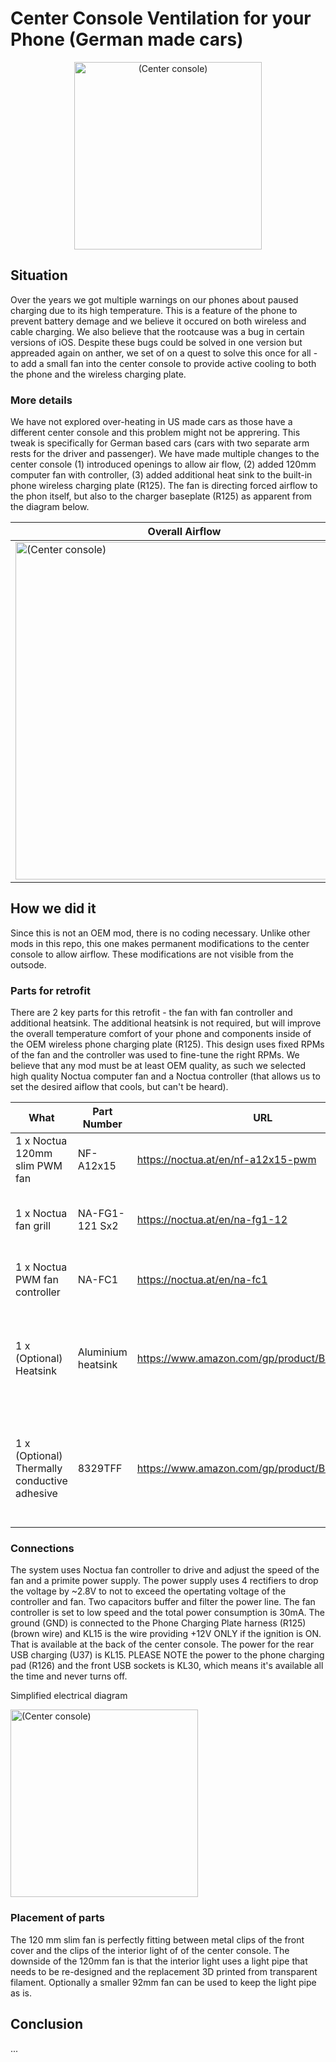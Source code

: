 # Center Console Ventilation for your Phone (German made cars)
<div align="center">
  <img src="https://github.com/JohnyForElectric/ID.4/assets/107234448/397d9187-5226-4cea-a617-c289e4a0f691.jpg" alt="(Center console)" width="300px">
</div>


## Situation
Over the years we got multiple warnings on our phones about paused charging due to its high temperature. This is a feature of the phone to prevent battery demage and we believe it occured on both wireless and cable charging. We also believe that the rootcause was a bug in certain versions of iOS. Despite these bugs could be solved in one version but appreaded again on anther,  we set of on a quest to solve this once for all - to add a small fan into the center console to provide active cooling to both the phone and the wireless charging plate.

### More details
We have not explored over-heating in  US made cars as those have a different center console and this problem might not be apprering. This tweak is specifically for German based cars (cars with two separate arm rests for the driver and passenger). We have made  multiple changes to the center console (1) introduced openings to allow air flow, (2) added 120mm computer fan with controller, (3) added additional heat sink to the built-in phone wireless charging plate (R125). The fan is directing forced airflow to the phon itself, but also to the charger baseplate (R125) as apparent from the diagram below.

Overall Airflow | Phone Airflow 
---|---
<img src="https://github.com/JohnyForElectric/ID.4/assets/107234448/63b7d3d6-1ddf-422e-a84d-72fd47e59485" alt="(Center console)" width="540px"> | <img src="https://github.com/JohnyForElectric/ID.4/assets/107234448/2fc0f688-ad15-472f-ada3-875d7bfb9d9f" alt="(Center console)" width="380px">

## How we did it
Since this is not an OEM mod, there is no coding necessary. Unlike other mods in this repo, this one makes permanent modifications to the center console to allow airflow. These modifications are not visible from the outsode.

### Parts for retrofit
There are 2 key parts for this retrofit - the fan with fan controller and additional heatsink. The additional heatsink is not required, but will improve the overall temperature comfort of your phone and components inside of the OEM wireless phone charging plate (R125). This design uses fixed RPMs of the fan and the controller was used to fine-tune the right RPMs. We believe that any mod must be at least OEM quality, as such we selected high quality Noctua computer fan and a Noctua controller (that allows us to set the desired aiflow that cools, but can't be heard). 

What | Part Number | URL | Notes
---|---|---|---
1 x Noctua 120mm slim PWM fan | NF-A12x15 | https://noctua.at/en/nf-a12x15-pwm | Main component
1 x Noctua fan grill | NA-FG1-121 Sx2 | https://noctua.at/en/na-fg1-12 | Grill to protect the fan blades from intake side
1 x Noctua PWM fan controller | NA-FC1 | https://noctua.at/en/na-fc1 | Module for setting constant fan speed
1 x (Optional) Heatsink | Aluminium heatsink | https://www.amazon.com/gp/product/B07D9ZTTN2/ | Additional cooling for the OEM wireless charge plate. Only one is nedded. 
1 x (Optional) Thermally conductive adhesive | 8329TFF | https://www.amazon.com/gp/product/B07D18R5Z5/ | Adhesive to attach the additional heat sink (screws or rivets can use used as well)

### Connections
The system uses Noctua fan controller to drive and adjust the speed of the fan and a primite power supply. The power supply uses 4 rectifiers to drop the voltage by ~2.8V to not to exceed the opertating voltage of the controller and fan. Two capacitors buffer and filter the power line. The fan controller is set to low speed and the total power consumption is 30mA.
The ground (GND) is connected to the Phone Charging Plate harness (R125) (brown wire) and KL15 is the wire providing +12V ONLY if the ignition is ON. That is available at the back of the center console. The power for the rear USB charging (U37) is KL15. PLEASE NOTE the power to the phone charging pad (R126) and the front USB sockets is KL30, which means it's available all the time and never turns off.

Simplified electrical diagram 

<img src="https://github.com/JohnyForElectric/ID.4/assets/107234448/572c6600-36ef-45f2-953c-bca4a1a5155b" alt="(Center console)" width="300px">


### Placement of parts
The 120 mm slim fan is perfectly fitting between metal clips of the front cover and the clips of the interior light of of the center console. The downside of the 120mm fan is that the interior light uses a light pipe that needs to be re-designed and the replacement 3D printed from transparent filament. Optionally a smaller 92mm fan can be used to keep the light pipe as is.




## Conclusion
... 
